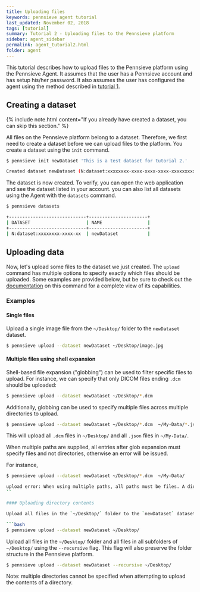 ```yaml
---
title: Uploading files
keywords: pennsieve agent tutorial
last_updated: November 02, 2018
tags: [tutorial]
summary: Tutorial 2 - Uploading files to the Pennsieve platform
sidebar: agent_sidebar
permalink: agent_tutorial2.html
folder: agent
---
```


This tutorial describes how to upload files to the Pennsieve platform using the Pennsieve Agent. It assumes that the user has a Pennsieve account and has setup his/her password. It also assumes the user has configured the agent using the method described in [tutorial 1](/agent/agent_tutorial.html).

## Creating a dataset
{% include note.html content="If you already have created a dataset, you can skip this section." %}

All files on the Pennsieve platform belong to a dataset. Therefore, we first need to create a dataset before we can upload files to the platform. You create a dataset using the ```init``` command.

```bash
$ pennsieve init newDataset 'This is a test dataset for tutorial 2.'

Created dataset newDataset (N:dataset:xxxxxxxx-xxxx-xxxx-xxxx-xxxxxxxxxxxx)
```

The dataset is now created. To verify, you can open the web application and see the dataset listed in your account. you can also list all datasets using the Agent with the ```datasets``` command.

```bash
$ pennsieve datasets

+-----------------------------+----------------------+
| DATASET                     | NAME                 |
+-----------------------------+----------------------+
| N:dataset:xxxxxxxx-xxxx-xx  | newDataset           |

```

## Uploading data
Now, let's upload some files to the dataset we just created. The `upload` command has multiple options to specify exactly which files should be uploaded. Some examples are provided below, but be sure to check out the [documentation](/agent/agent_upload.html) on this command for a complete view of its capabilities.

### Examples

#### Single files

Upload a single image file from the `~/Desktop/` folder to the `newDataset` dataset.

```bash
$ pennsieve upload --dataset newDataset ~/Desktop/image.jpg
```

#### Multiple files using shell expansion

Shell-based file expansion ("globbing") can be used to filter specific files to upload. For instance, we can specify that only DICOM files ending `.dcm` should be uploaded:

```bash
$ pennsieve upload --dataset newDataset ~/Desktop/*.dcm
```

Additionally, globbing can be used to specify multiple files across multiple directories to upload. 

```bash
$ pennsieve upload --dataset newDataset ~/Desktop/*.dcm  ~/My-Data/*.json
```

This will upload all `.dcm` files in `~/Desktop/` and all `.json` files in `~/My-Data/`.

When multiple paths are supplied, all entries after glob expansion must specify files and not directories, otherwise an error will be issued.

For instance,

```bash
$ pennsieve upload --dataset newDataset ~/Desktop/*.dcm  ~/My-Data/

upload error: When using multiple paths, all paths must be files. A directory was provided: ~/My-Data/
``

#### Uploading directory contents

Upload all files in the `~/Desktop/` folder to the `newDataset` dataset. This command will not recurse into subdirectories, it will only upload files that reside in `~/Desktop/`.

```bash
$ pennsieve upload --dataset newDataset ~/Desktop/
```

Upload all files in the `~/Desktop/` folder and all files in all subfolders of `~/Desktop/` using the `--recursive` flag. This flag will also preserve the folder structure in the Pennsieve platform.

```bash
$ pennsieve upload --dataset newDataset --recursive ~/Desktop/
```

Note: multiple directories cannot be specified when attempting to upload the contents of a directory.
